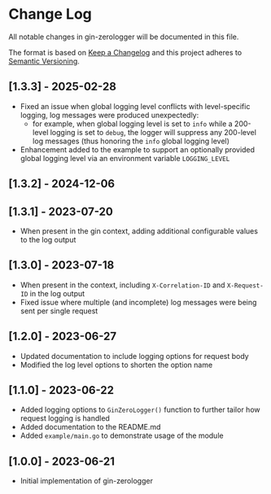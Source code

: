 # Change Log
All notable changes in gin-zerologger will be documented in this file.
 
The format is based on [Keep a Changelog](http://keepachangelog.com/)
and this project adheres to [Semantic Versioning](http://semver.org/).

## [1.3.3] - 2025-02-28

- Fixed an issue when global logging level conflicts with level-specific logging, log messages were produced unexpectedly:
  - for example, when global logging level is set to `info` while a 200-level logging is set to `debug`, the logger will suppress any 200-level log messages (thus honoring the `info` global logging level)
- Enhancement added to the example to support an optionally provided global logging level via an environment variable `LOGGING_LEVEL`

## [1.3.2] - 2024-12-06

## [1.3.1] - 2023-07-20

- When present in the gin context, adding additional configurable values to the log output

## [1.3.0] - 2023-07-18

- When present in the context, including `X-Correlation-ID` and `X-Request-ID` in the log output
- Fixed issue where multiple (and incomplete) log messages were being sent per single request

## [1.2.0] - 2023-06-27

- Updated documentation to include logging options for request body
- Modified the log level options to shorten the option name

## [1.1.0] - 2023-06-22

- Added logging options to `GinZeroLogger()` function to further tailor how request logging is handled
- Added documentation to the README.md
- Added `example/main.go` to demonstrate usage of the module

## [1.0.0] - 2023-06-21

- Initial implementation of gin-zerologger